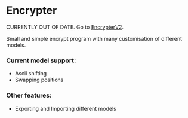 # Encrypter

CURRENTLY OUT OF DATE. Go to [EncrypterV2](https://github.com/DaanZVW/EncrypterV2).

Small and simple encrypt program with many customisation of different models.

### Current model support:
* Ascii shifting
* Swapping positions

### Other features:
* Exporting and Importing different models
